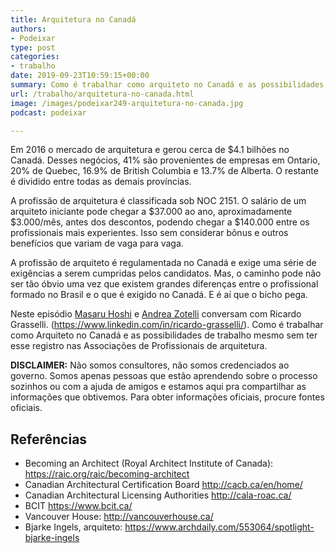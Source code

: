 ```yaml
---
title: Arquitetura no Canadá
authors:
- Podeixar
type: post
categories:
- trabalho
date: 2019-09-23T10:59:15+00:00
summary: Como é trabalhar como arquiteto no Canadá e as possibilidades de trabalho mesmo sem ter esse registro nas Associações de Profissionais de arquitetura.
url: /trabalho/arquitetura-no-canada.html
image: /images/podeixar249-arquitetura-no-canada.jpg
podcast: podeixar

---
```

Em 2016 o mercado de arquitetura e gerou cerca de $4.1 bilhões no Canadá. Desses negócios, 41% são provenientes de empresas em Ontario, 20% de Quebec, 16.9% de British Columbia e 13.7% de Alberta. O restante é dividido entre todas as demais províncias.

A profissão de arquitetura é classificada sob NOC 2151. O salário de um arquiteto iniciante pode chegar a $37.000 ao ano, aproximadamente $3.000/mês, antes dos descontos, podendo chegar a $140.000 entre os profissionais mais experientes. Isso sem considerar bônus e outros benefícios que variam de vaga para vaga.

A profissão de arquiteto é regulamentada no Canadá e exige uma série de exigências a serem cumpridas pelos candidatos. Mas, o caminho pode não ser tão óbvio uma vez que existem grandes diferenças entre o profissional formado no Brasil e o que é exigido no Canadá. E é aí que o bicho pega.

Neste episódio [Masaru Hoshi][1] e [Andrea Zotelli][2] conversam com Ricardo Grasselli. (<a rel="noreferrer noopener" target="_blank" href="https://www.linkedin.com/in/ricardo-grasselli/">https://www.linkedin.com/in/ricardo-grasselli/</a>). Como é trabalhar como Arquiteto no Canadá e as possibilidades de trabalho mesmo sem ter esse registro nas Associações de Profissionais de arquitetura.

**DISCLAIMER:** Não somos consultores, não somos credenciados ao governo. Somos apenas pessoas que estão aprendendo sobre o processo sozinhos ou com a ajuda de amigos e estamos aqui pra compartilhar as informações que obtivemos. Para obter informações oficiais, procure fontes oficiais.<figure></figure> <figure class="wp-block-embed-youtube wp-block-embed is-type-video is-provider-youtube wp-embed-aspect-16-9 wp-has-aspect-ratio">

<div class="wp-block-embed__wrapper">
  <span class="embed-youtube" style="text-align:center; display: block;"></span>
</div></figure>

## Referências

  * Becoming an Architect (Royal Architect Institute of Canada):
    <a rel="noreferrer noopener" target="_blank" href="https://raic.org/raic/becoming-architect">https://raic.org/raic/becoming-architect</a>
  * Canadian Architectural Certification Board <a rel="noreferrer noopener" target="_blank" href="http://cacb.ca/en/home/">http://cacb.ca/en/home/</a>
  * Canadian Architectural Licensing Authorities <a rel="noreferrer noopener" target="_blank" href="http://cala-roac.ca/">http://cala-roac.ca/</a>
  * BCIT <a rel="noreferrer noopener" target="_blank" href="https://www.bcit.ca/">https://www.bcit.ca/</a>
  * Vancouver House: <a rel="noreferrer noopener" target="_blank" href="http://vancouverhouse.ca/">http://vancouverhouse.ca/</a>
  * Bjarke Ingels, arquiteto: <a rel="noreferrer noopener" target="_blank" href="https://www.archdaily.com/553064/spotlight-bjarke-ingels">https://www.archdaily.com/553064/spotlight-bjarke-ingels</a>


 [1]: /japa
 [2]: http://htmledit.squarefree.com/berg
 [3]: https://vempra.ca/seguroviagem
